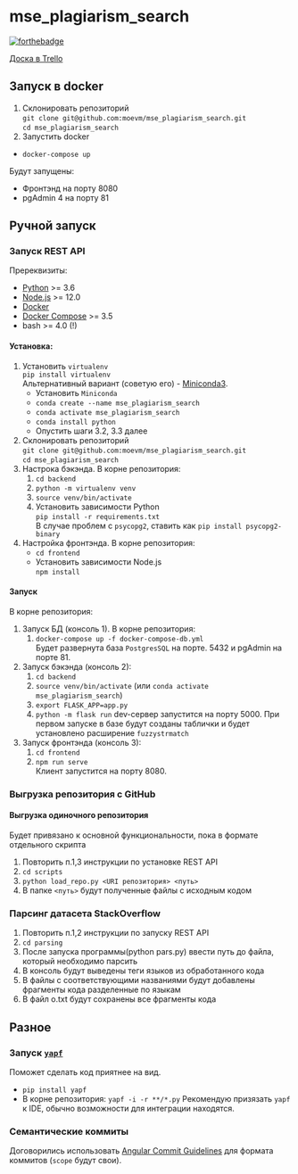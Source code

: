 # mse_plagiarism_search

[![forthebadge](https://forthebadge.com/images/badges/works-on-my-machine.svg)](https://forthebadge.com)

[Доска в Trello](https://trello.com/b/1opwXmzy)

## Запуск в docker
1. Склонировать репозиторий  
`git clone git@github.com:moevm/mse_plagiarism_search.git`  
`cd mse_plagiarism_search`  
2. Запустить docker
* `docker-compose up`

Будут запущены:
- Фронтэнд на порту 8080
- pgAdmin 4 на порту 81

## Ручной запуск
### Запуск REST API
Пререквизиты:
* [Python](https://www.python.org/) >= 3.6
* [Node.js](https://nodejs.org/en/) >= 12.0
* [Docker](https://docs.docker.com/get-docker/)
* [Docker Compose](https://docs.docker.com/compose/) >= 3.5
* bash >= 4.0 (!)

#### Установка:
1. Установить `virtualenv`  
`pip install virtualenv`  
Альтернативный вариант (советую его) - [Miniconda3](https://docs.conda.io/en/latest/miniconda.html).
    * Установить `Miniconda`
    * `conda create --name mse_plagiarism_search`
    * `conda activate mse_plagiarism_search`
    * `conda install python`
    * Опустить шаги 3.2, 3.3 далее
2. Склонировать репозиторий  
`git clone git@github.com:moevm/mse_plagiarism_search.git`  
`cd mse_plagiarism_search`
3. Настрока бэкэнда. В корне репозитория:
	1. `cd backend`  
	2. `python -m virtualenv venv`  
	3. `source venv/bin/activate`  
	4. Установить зависимости Python  
	`pip install -r requirements.txt`  
	В случае проблем с `psycopg2`, ставить как `pip install psycopg2-binary`  
4. Настройка фронтэнда. В корне репозитория:
	* `cd frontend`
	* Установить зависимости Node.js  
	`npm install`

#### Запуск
В корне репозитория:
1. Запуск БД (консоль 1). В корне репозитория:
	1. `docker-compose up -f docker-compose-db.yml`  
	Будет развернута база `PostgresSQL` на порте. 5432 и pgAdmin на порте 81.
2. Запуск бэкэнда (консоль 2):
	1. `cd backend`
	2. `source venv/bin/activate` (или `conda activate mse_plagiarism_search`)
	3. `export FLASK_APP=app.py`
	4. `python -m flask run`
	dev-сервер запустится на порту 5000. При первом запуске в базе будут созданы таблички и будет установлено расширение `fuzzystrmatch`
3. Запуск фронтэнда (консоль 3):
	1. `cd frontend`
	2. `npm run serve`  
	Клиент запустится на порту 8080.

### Выгрузка репозитория с GitHub

#### Выгрузка одиночного репозитория

Будет привязано к основной функциональности, пока в формате отдельного скрипта
1. Повторить п.1,3 инструкции по установке REST API
2. `cd scripts`
3. `python load_repo.py <URI репозитория> <путь>`
4. В папке `<путь>` будут полученные файлы с исходным кодом

### Парсинг датасета StackOverflow
1. Повторить п.1,2 инструкции по запуску REST API
2. `cd parsing`
3. После запуска программы(python pars.py) ввести путь до файла, который необходимо парсить
4. В консоль будут выведены теги языков из обработанного кода
5. В файлы с соответствующими названиями будут добавлены фрагменты кода разделенные по языкам
6. В файл o.txt будут сохранены все фрагменты кода

## Разное
### Запуск [`yapf`](https://github.com/google/yapf)
Поможет сделать код приятнее на вид.
* `pip install yapf`
* В корне репозитория: `yapf -i -r **/*.py`
Рекомендую призязать `yapf` к IDE, обычно возможности для интеграции находятся.

### Семантические коммиты
Договорились использовать [Angular Commit Guidelines](https://github.com/angular/angular/blob/master/CONTRIBUTING.md#-commit-message-format) для формата коммитов (`scope` будут свои).
